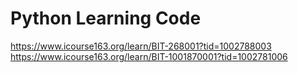 # Python  Learning Code
https://www.icourse163.org/learn/BIT-268001?tid=1002788003
https://www.icourse163.org/learn/BIT-1001870001?tid=1002781006
